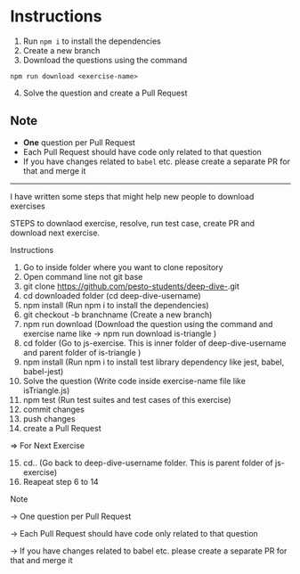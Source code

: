# Instructions

1. Run `npm i` to install the dependencies
2. Create a new branch
3. Download the questions using the command

```shell
npm run download <exercise-name>
```

4. Solve the question and create a Pull Request

## Note

- **One** question per Pull Request
- Each Pull Request should have code only related to that question
- If you have changes related to `babel` etc. please create a separate PR for that and merge it
********************************************************************************************
I have written some steps that might help new people to download exercises

STEPS to  downlaod exercise, resolve, run test case, create PR and download next exercise.

Instructions
1. Go to inside folder where you want to clone repository
2. Open command line not git base
3. git clone https://github.com/pesto-students/deep-dive-<username>.git
4. cd downloaded folder (cd deep-dive-username)
5. npm install   (Run npm i to install the dependencies) 
6. git checkout -b branchname  (Create a new branch)
7. npm run download <exercise-name> (Download the question using the command and exercise name like -> npm run download is-triangle )
8. cd folder (Go to js-exercise. This is inner folder of deep-dive-username and parent folder of is-triangle  ) 
9. npm install (Run npm i to install test library dependency like jest, babel, babel-jest)
10. Solve the question (Write code inside exercise-name file like isTriangle.js)
11. npm test    (Run test suites and test cases of this exercise)
12. commit changes 
13. push changes
14. create a Pull Request

   => For Next Exercise
 
15. cd.. (Go back to deep-dive-username folder. This is parent folder of js-exercise)
16. Reapeat step 6 to 14 

Note

-> One question per Pull Request

-> Each Pull Request should have code only related to that question

-> If you have changes related to babel etc. please create a separate PR for that and merge it


